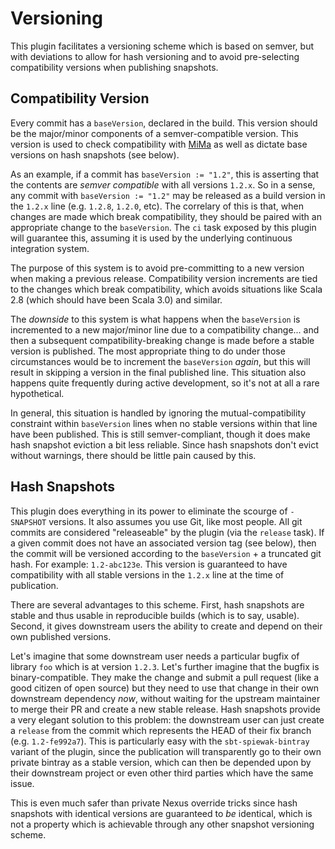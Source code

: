 # Versioning

This plugin facilitates a versioning scheme which is based on semver, but with deviations to allow for hash versioning and to avoid pre-selecting compatibility versions when publishing snapshots.

## Compatibility Version

Every commit has a `baseVersion`, declared in the build. This version should be the major/minor components of a semver-compatible version. This version is used to check compatibility with [MiMa](https://github.com/lightbend/migration-manager) as well as dictate base versions on hash snapshots (see below).

As an example, if a commit has `baseVersion := "1.2"`, this is asserting that the contents are *semver compatible* with all versions `1.2.x`. So in a sense, any commit with `baseVersion := "1.2"` may be released as a build version in the `1.2.x` line (e.g. `1.2.8`, `1.2.0`, etc). The correlary of this is that, when changes are made which break compatibility, they should be paired with an appropriate change to the `baseVersion`. The `ci` task exposed by this plugin will guarantee this, assuming it is used by the underlying continuous integration system.

The purpose of this system is to avoid pre-committing to a new version when making a previous release. Compatibility version increments are tied to the changes which break compatibility, which avoids situations like Scala 2.8 (which should have been Scala 3.0) and similar.

The *downside* to this system is what happens when the `baseVersion` is incremented to a new major/minor line due to a compatibility change... and then a subsequent compatibility-breaking change is made before a stable version is published. The most appropriate thing to do under those circumstances would be to increment the `baseVersion` *again*, but this will result in skipping a version in the final published line. This situation also happens quite frequently during active development, so it's not at all a rare hypothetical.

In general, this situation is handled by ignoring the mutual-compatibility constraint within `baseVersion` lines when no stable versions within that line have been published. This is still semver-compliant, though it does make hash snapshot eviction a bit less reliable. Since hash snapshots don't evict without warnings, there should be little pain caused by this.

## Hash Snapshots

This plugin does everything in its power to eliminate the scourge of `-SNAPSHOT` versions. It also assumes you use Git, like most people. All git commits are considered "releaseable" by the plugin (via the `release` task). If a given commit does not have an associated version tag (see below), then the commit will be versioned according to the `baseVersion` + a truncated git hash. For example: `1.2-abc123e`. This version is guaranteed to have compatibility with all stable versions in the `1.2.x` line at the time of publication.

There are several advantages to this scheme. First, hash snapshots are stable and thus usable in reproducible builds (which is to say, usable). Second, it gives downstream users the ability to create and depend on their own published versions.

Let's imagine that some downstream user needs a particular bugfix of library `foo` which is at version `1.2.3`. Let's further imagine that the bugfix is binary-compatible. They make the change and submit a pull request (like a good citizen of open source) but they need to use that change in their own downstream dependency *now*, without waiting for the upstream maintainer to merge their PR and create a new stable release. Hash snapshots provide a very elegant solution to this problem: the downstream user can just create a `release` from the commit which represents the HEAD of their fix branch (e.g. `1.2-fe992a7`). This is particularly easy with the `sbt-spiewak-bintray` variant of the plugin, since the publication will transparently go to their own private bintray as a stable version, which can then be depended upon by their downstream project or even other third parties which have the same issue.

This is even much safer than private Nexus override tricks since hash snapshots with identical versions are guaranteed to *be* identical, which is not a property which is achievable through any other snapshot versioning scheme.
